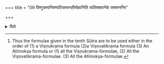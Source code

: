 +++
title = "09 विष्णुक्रमान्विष्ण्वतिक्रमानतीमोक्षानिति व्यतिषक्तानेके समामनन्ति"

+++

<details><summary>थिते</summary>

9. According to the opinion of some (ritualists) the formulae of the Viṣṇukrama, Viṣṇvatikrama, and Atīmokṣa should be recited in an intermixed (vyatiṣakta) manner. According to the opinion of the other (ritualists) (these formulae should be recited) in the consecutive (vinirūḍha) manner.[^1]  


[^1]: Thus the formulae given in the tenth Sūtra are to be used either in the order of (1) a Viṣṇukrama formula (2)a Viṣṇvatikrama formula (3) An Atīmokṣa formula or (1) all the Viṣṇukrama-formulae, (2) All the Viṣṇvatikrama-formulae. (3) All the Atīmokṣa-formulae.
</details>
